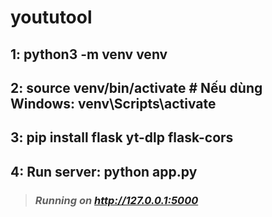 # yoututool

## 1: python3 -m venv venv
## 2: source venv/bin/activate   # Nếu dùng Windows: venv\Scripts\activate
## 3: pip install flask yt-dlp flask-cors
## 4: Run server: **python app.py**
> ### *Running on http://127.0.0.1:5000*
